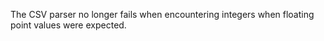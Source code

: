 The CSV parser no longer fails when encountering integers when floating point
values were expected.
